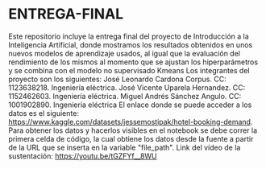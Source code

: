 # ENTREGA-FINAL
Este repositorio incluye la entrega final del proyecto de Introducción a la Inteligencia Artificial, donde mostramos los resultados obtenidos en unos nuevos modelos de aprendizaje usados, al igual que la evaluación del rendimiento de los mismos al momento que se ajustan los hiperparámetros y se combina con el modelo no supervisado Kmeans Los integrantes del proyecto son los siguientes: José Leonardo Cardona Corpus. CC: 1123638218. Ingeniería eléctrica. José Vicente Uparela Hernandez. CC: 1152462603. Ingeniería eléctrica. Miguel Andrés Sánchez Angulo. CC: 1001902890. Ingeniería eléctrica El enlace donde se puede acceder a los datos es el siguiente: https://www.kaggle.com/datasets/jessemostipak/hotel-booking-demand. Para obtener los datos y hacerlos visibles en el notebook se debe correr la primera celda de código, la cual obtiene los datos desde la fuente a partir de la URL que se inserta en la variable "file_path". Link del vídeo de la sustentación: https://youtu.be/tGZFYf__8WU
